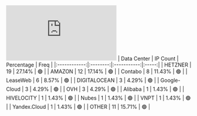 ![Diagramm](https://github.com/obajay/StateSync-snapshots/blob/main/Projects/Oraichain/1/README.md)
| Data Center | IP Count | Percentage | Freq |
|:------------:|:--------:|:-----------:|:-----:|
| HETZNER | 19 | 27.14% | 🟢 |
| AMAZON | 12 | 17.14% | 🟢 |
| Contabo | 8 | 11.43% | 🟢 |
| LeaseWeb | 6 | 8.57% | 🟢 |
| DIGITALOCEAN | 3 | 4.29% | 🟢 |
| Google-Cloud | 3 | 4.29% | 🟢 |
| OVH | 3 | 4.29% | 🟢 |
| Alibaba | 1 | 1.43% | 🟢 |
| HIVELOCITY | 1 | 1.43% | 🟢 |
| Nubes | 1 | 1.43% | 🟢 |
| VNPT | 1 | 1.43% | 🟢 |
| Yandex.Cloud | 1 | 1.43% | 🟢 |
| OTHER | 11 | 15.71% | 🟢 |